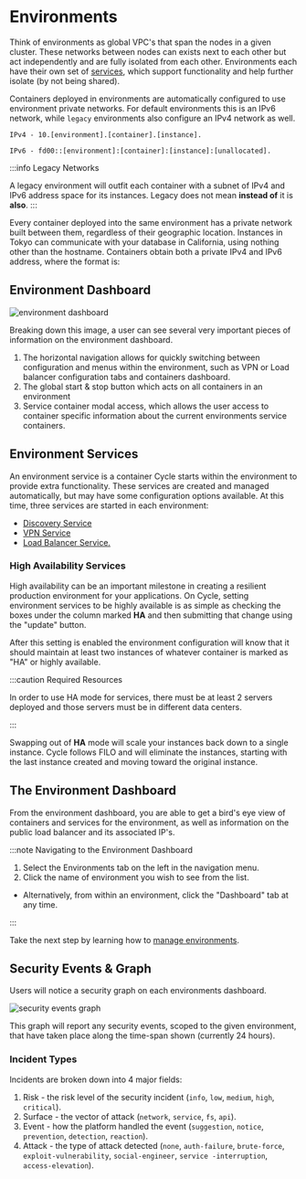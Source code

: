 

# Environments

Think of environments as global VPC's that span the nodes in a given cluster.  These networks between nodes can exists next to each other but act independently and are fully isolated from each other.  Environments each have their own set of [services](#environment-services), which support functionality and help further isolate (by not being shared). 

Containers deployed in environments are automatically configured to use environment private networks. For default
environments this is an IPv6 network, while `legacy` environments also configure an IPv4 network as well.

`IPv4 - 10.[environment].[container].[instance].`

`IPv6 - fd00::[environment]:[container]:[instance]:[unallocated].`

:::info Legacy Networks

A legacy environment will outfit each container with a subnet of IPv4 and IPv6 address space for
its instances. Legacy does not mean **instead of** it is **also**.
:::

Every container deployed into the same environment has a private network built between them, regardless of their
geographic location. Instances in Tokyo can communicate with your database in California, using nothing other than the
hostname. Containers obtain both a private IPv4 and IPv6 address, where the format is:

## Environment Dashboard

![environment dashboard](https://static.cycle.io/portal-docs/environments/env-dash.png)

Breaking down this image, a user can see several very important pieces of information on the environment dashboard.

1. The horizontal navigation allows for quickly switching between configuration and menus within the environment, such
   as VPN or Load balancer configuration tabs and containers dashboard.
2. The global start & stop button which acts on all containers in an environment
3. Service container modal access, which allows the user access to container specific information about the current
   environments service containers.

## Environment Services

An environment service is a container Cycle starts within the environment to provide extra functionality. These services
are created and managed automatically, but may have some configuration options available. At this time, three services are
started in each environment:

- [Discovery Service](/reference/environments/services/discovery)
- [VPN Service](/reference/environments/services/vpn)
- [Load Balancer Service.](/reference/environments/services/loadbalancer)

### High Availability Services

High availability can be an important milestone in creating a resilient production environment for your applications. On
Cycle, setting environment services to be highly available is as simple as checking the boxes under the column
marked **HA** and then submitting that change using the "update" button.

After this setting is enabled the environment configuration will know that it should maintain at least two instances of
whatever container is marked as "HA" or highly available.

:::caution Required Resources

In order to use HA mode for services, there must be at least 2 servers deployed and those servers must be in different
data centers.

:::

Swapping out of **HA** mode will scale your instances back down to a single instance. Cycle follows FILO and will
eliminate the instances, starting with the last instance created and moving toward the original instance.

## The Environment Dashboard

From the environment dashboard, you are able to get a bird's eye view of containers and services for the environment, as
well as information on the public load balancer and its associated IP's.

:::note Navigating to the Environment Dashboard

1. Select the Environments tab on the left in the navigation menu.
2. Click the name of environment you wish to see from the list.

- Alternatively, from within an environment, click the "Dashboard" tab at any time.

:::

Take the next step by learning how to [manage environments](/reference/environments/managing-environments).

## Security Events & Graph

Users will notice a security graph on each environments dashboard.

![security events graph](https://static.cycle.io/portal-docs/environments/security-graph.png)

This graph will report any security events, scoped to the given environment, that have taken place along the time-span shown (currently 24 hours).

### Incident Types
Incidents are broken down into 4 major fields:

1. Risk - the risk level of the security incident (`info`, `low`, `medium`, `high`, `critical`).
2. Surface - the vector of attack (`network`, `service`, `fs`, `api`).
3. Event - how the platform handled the event (`suggestion`, `notice`, `prevention`, `detection`, `reaction`).
4. Attack - the type of attack detected (`none`, `auth-failure`, `brute-force`, `exploit-vulnerability`, `social-engineer`, `service -interruption`, `access-elevation`).






